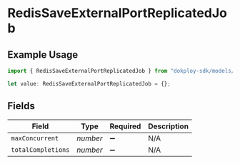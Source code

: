 # RedisSaveExternalPortReplicatedJob

## Example Usage

```typescript
import { RedisSaveExternalPortReplicatedJob } from "dokploy-sdk/models/operations";

let value: RedisSaveExternalPortReplicatedJob = {};
```

## Fields

| Field              | Type               | Required           | Description        |
| ------------------ | ------------------ | ------------------ | ------------------ |
| `maxConcurrent`    | *number*           | :heavy_minus_sign: | N/A                |
| `totalCompletions` | *number*           | :heavy_minus_sign: | N/A                |